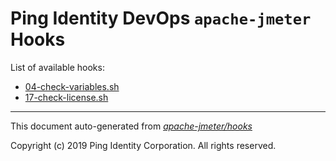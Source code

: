 
# Ping Identity DevOps `apache-jmeter` Hooks
List of available hooks:
* [04-check-variables.sh](04-check-variables.sh.md)
* [17-check-license.sh](17-check-license.sh.md)

---
This document auto-generated from _[apache-jmeter/hooks](https://github.com/pingidentity/pingidentity-docker-builds/blob/master/apache-jmeter/hooks)_

Copyright (c)  2019 Ping Identity Corporation. All rights reserved.
